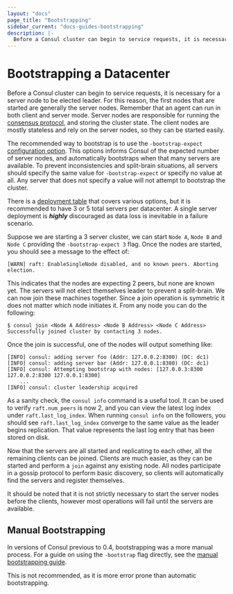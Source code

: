 ```yaml
---
layout: "docs"
page_title: "Bootstrapping"
sidebar_current: "docs-guides-bootstrapping"
description: |-
  Before a Consul cluster can begin to service requests, it is necessary for a server node to be elected leader. For this reason, the first nodes that are started are generally the server nodes. Remember that an agent can run in both client and server mode. Server nodes are responsible for running the consensus protocol, and storing the cluster state. The client nodes are mostly stateless and rely on the server nodes, so they can be started easily.
---
```


# Bootstrapping a Datacenter

Before a Consul cluster can begin to service requests, it is necessary for a server node to
be elected leader. For this reason, the first nodes that are started are generally the server nodes.
Remember that an agent can run in both client and server mode. Server nodes are responsible for running
the [consensus protocol](/docs/internals/consensus.html), and storing the cluster state.
The client nodes are mostly stateless and rely on the server nodes, so they can be started easily.

The recommended way to bootstrap is to use the `-bootstrap-expect` [configuration
option](/docs/agent/options.html). This options informs Consul of the expected number of
server nodes, and automatically bootstraps when that many servers are available. To prevent
inconsistencies and split-brain situations, all servers should specify the same value for `-bootstrap-expect`
or specify no value at all. Any server that does not specify a value will not attempt to
bootstrap the cluster.

There is a [deployment table](/docs/internals/consensus.html#toc_4) that covers various options,
but it is recommended to have 3 or 5 total servers per datacenter. A single server deployment is _**highly**_
discouraged as data loss is inevitable in a failure scenario.

Suppose we are starting a 3 server cluster, we can start `Node A`, `Node B` and `Node C` providing
the `-bootstrap-expect 3` flag. Once the nodes are started, you should see a message to the effect of:

```text
[WARN] raft: EnableSingleNode disabled, and no known peers. Aborting election.
```

This indicates that the nodes are expecting 2 peers, but none are known yet. The servers will not elect
themselves leader to prevent a split-brain. We can now join these machines together. Since a join operation
is symmetric it does not matter which node initiates it. From any node you can do the following:

```text
$ consul join <Node A Address> <Node B Address> <Node C Address>
Successfully joined cluster by contacting 3 nodes.
```

Once the join is successful, one of the nodes will output something like:

```text
[INFO] consul: adding server foo (Addr: 127.0.0.2:8300) (DC: dc1)
[INFO] consul: adding server bar (Addr: 127.0.0.1:8300) (DC: dc1)
[INFO] consul: Attempting bootstrap with nodes: [127.0.0.3:8300 127.0.0.2:8300 127.0.0.1:8300]
    ...
[INFO] consul: cluster leadership acquired
```

As a sanity check, the `consul info` command is a useful tool. It can be used to
verify `raft.num_peers` is now 2, and you can view the latest log index under `raft.last_log_index`.
When running `consul info` on the followers, you should see `raft.last_log_index`
converge to the same value as the leader begins replication. That value represents the last
log entry that has been stored on disk.

Now that the servers are all started and replicating to each other, all the remaining
clients can be joined. Clients are much easier, as they can be started and perform
a `join` against any existing node. All nodes participate in a gossip protocol to
perform basic discovery, so clients will automatically find the servers and register
themselves.

It should be noted that it is not strictly necessary to start the server nodes
before the clients, however most operations will fail until the servers are available.

## Manual Bootstrapping

In versions of Consul previous to 0.4, bootstrapping was a more manual process.
For a guide on using the `-bootstrap` flag directly, see the [manual bootstrapping guide](/docs/guides/manual-bootstrap.html).

This is not recommended, as it is more error prone than automatic bootstrapping.

